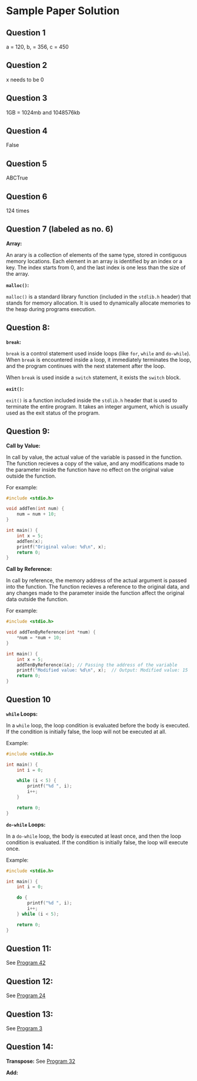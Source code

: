 # Sample Paper Solution

## Question 1

a = 120, b, = 356, c = 450

## Question 2

x needs to be 0

## Question 3

1GB = 1024mb and 1048576kb

## Question 4

False

## Question 5

ABCTrue

## Question 6

124 times

## Question 7 (labeled as no. 6)

**Array:**

An arary is a collection of elements of the same type, stored in contiguous memory locations. Each element in an array is identified by an index or a key. The index starts from 0, and the last index is one less than the size of the array.

**`malloc()`:**

`malloc()` is a standard library function (included in the `stdlib.h` header) that stands for memory allocation. It is used to dynamically allocate memories to the heap during programs execution.

## Question 8:

**`break`:**

`break` is a control statement used inside loops (like `for`, `while` and `do-while`). When `break` is encountered inside a loop, it immediately terminates the loop, and the program continues with the next statement after the loop.

When `break` is used inside a `switch` statement, it exists the `switch` block.

**`exit()`:**

`exit()` is a function included inside the `stdlib.h` header that is used to terminate the entire program. It takes an integer argument, which is usually used as the exit status of the program.

## Question 9:

**Call by Value:**

In call by value, the actual value of the variable is passed in the function. The function recieves a copy of the value, and any modifications made to the parameter inside the function have no effect on the original value outside the function.

For example:

```c
#include <stdio.h>

void addTen(int num) {
    num = num + 10;
}

int main() {
    int x = 5;
    addTen(x);
    printf("Original value: %d\n", x);
    return 0;
}
```

**Call by Reference:**

In call by reference, the memory address of the actual argument is passed into the function. The function recieves a reference to the original data, and any changes made to the parameter inside the function affect the original data outside the function.

For example:

```c
#include <stdio.h>

void addTenByReference(int *num) {
    *num = *num + 10;
}

int main() {
    int x = 5;
    addTenByReference(&x); // Passing the address of the variable
    printf("Modified value: %d\n", x);  // Output: Modified value: 15
    return 0;
}
```

## Question 10

**`while` Loops:**

In a `while` loop, the loop condition is evaluated before the body is executed. If the condition is initially false, the loop will not be executed at all.

Example:

```c
#include <stdio.h>

int main() {
    int i = 0;

    while (i < 5) {
        printf("%d ", i);
        i++;
    }

    return 0;
}
```

**`do-while` Loops:**

In a `do-while` loop, the body is executed at least once, and then the loop condition is evaluated. If the condition is initially false, the loop will execute once.

Example:

```c
#include <stdio.h>

int main() {
    int i = 0;

    do {
        printf("%d ", i);
        i++;
    } while (i < 5);

    return 0;
}
```

## Question 11:

See [Program 42](https://github.com/leen-neel/CWork/blob/master/1st-ESA/42-LargestNum.c)

## Question 12:

See [Program 24](https://github.com/leen-neel/CWork/blob/master/1st-ESA/24-SumOfNums.c)

## Question 13:

See [Program 3](https://github.com/leen-neel/CWork/blob/master/1st-ESA/3-GCD.c)

## Question 14:

**Transpose:** See [Program 32](https://github.com/leen-neel/CWork/blob/master/1st-ESA/32-Transpose.c)

**Add:**
